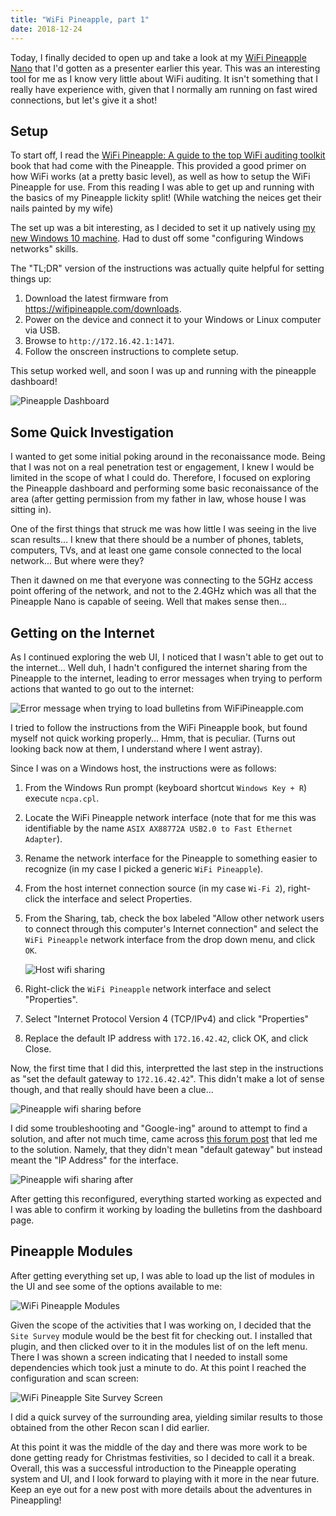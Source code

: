 ```yaml
---
title: "WiFi Pineapple, part 1"
date: 2018-12-24
---
```


Today, I finally decided to open up and take a look at my [WiFi Pineapple Nano](https://wifipineapple.com/pages/nano) that I'd gotten as a presenter earlier this year. This was an interesting tool for me as I know very little about WiFi auditing. It isn't something that I really have experience with, given that I normally am running on fast wired connections, but let's give it a shot!

## Setup

To start off, I read the [WiFi Pineapple: A guide to the top WiFi auditing toolkit]() book that had come with the Pineapple. This provided a good primer on how WiFi works (at a pretty basic level), as well as how to setup the WiFi Pineapple for use. From this reading I was able to get up and running with the basics of my Pineapple lickity split! (While watching the neices get their nails painted by my wife)

The set up was a bit interesting, as I decided to set it up natively using [my new Windows 10 machine](/2018/11/29/new-windows-10/). Had to dust off some "configuring Windows networks" skills.

The "TL;DR" version of the instructions was actually quite helpful for setting things up:

1. Download the latest firmware from https://wifipineapple.com/downloads.
2. Power on the device and connect it to your Windows or Linux computer via USB.
3. Browse to `http://172.16.42.1:1471`.
4. Follow the onscreen instructions to complete setup.

This setup worked well, and soon I was up and running with the pineapple dashboard!

![Pineapple Dashboard](/assets/images/2018-12-24-pineapple-setup.png)

## Some Quick Investigation

I wanted to get some initial poking around in the reconaissance mode. Being that I was not on a real penetration test or engagement, I knew I would be limited in the scope of what I could do. Therefore, I focused on exploring the Pineapple dashboard and performing some basic reconaissance of the area (after getting permission from my father in law, whose house I was sitting in).

One of the first things that struck me was how little I was seeing in the live scan results... I knew that there should be a number of phones, tablets, computers, TVs, and at least one game console connected to the local network... But where were they?

Then it dawned on me that everyone was connecting to the 5GHz access point offering of the network, and not to the 2.4GHz which was all that the Pineapple Nano is capable of seeing. Well that makes sense then...

## Getting on the Internet

As I continued exploring the web UI, I noticed that I wasn't able to get out to the internet... Well duh, I hadn't configured the internet sharing from the Pineapple to the internet, leading to error messages when trying to perform actions that wanted to go out to the internet:

![Error message when trying to load bulletins from WiFiPineapple.com](/assets/images/2018-12-24-pineapple-bulletins.png)

I tried to follow the instructions from the WiFi Pineapple book, but found myself not quick working properly... Hmm, that is peculiar. (Turns out looking back now at them, I understand where I went astray).

Since I was on a Windows host, the instructions were as follows:

1. From the Windows Run prompt (keyboard shortcut `Windows Key + R`) execute `ncpa.cpl`.
2. Locate the WiFi Pineapple network interface (note that for me this was identifiable by the name `ASIX AX88772A USB2.0 to Fast Ethernet Adapter`).
3. Rename the network interface for the Pineapple to something easier to recognize (in my case I picked a generic `WiFi Pineapple`).
4. From the host internet connection source (in my case `Wi-Fi 2`), right-click the interface and select Properties.
5. From the Sharing, tab, check the box  labeled "Allow other network users to connect through this computer's Internet connection" and select the `WiFi Pineapple` network interface from the drop down menu, and click `OK`.

    ![Host wifi sharing](/assets/images/2018-12-24-pineapple-host-wifi.png)

6. Right-click the `WiFi Pineapple` network interface and select "Properties".
7. Select "Internet Protocol Version 4 (TCP/IPv4) and click "Properties"
8. Replace the default IP address with `172.16.42.42`, click OK, and click Close.

Now, the first time that I did this, interpretted the last step in the instructions as "set the default gateway to `172.16.42.42`". This didn't make a lot of sense though, and that really should have been a clue...

![Pineapple wifi sharing before](/assets/images/2018-12-24-pineapple-client-wifi-before.png)

I did some troubleshooting and "Google-ing" around to attempt to find a solution, and after not much time, came across [this forum post](https://forums.hak5.org/topic/42731-internet-connection-sharing-with-nano-and-tetra/?do=findComment&comment=290618) that led me to the solution. Namely, that they didn't mean "default gateway" but instead meant the "IP Address" for the interface.

![Pineapple wifi sharing after](/assets/images/2018-12-24-pineapple-client-wifi-after.png)

After getting this reconfigured, everything started working as expected and I was able to confirm it working by loading the bulletins from the dashboard page.

## Pineapple Modules

After getting everything set up, I was able to load up the list of modules in the UI and see some of the options available to me:

![WiFi Pineapple Modules](/assets/images/2018-12-24-pineapple-modules.png)

Given the scope of the activities that I was working on, I decided that the `Site Survey` module would be the best fit for checking out. I installed that plugin, and then clicked over to it in the modules list of on the left menu. There I was shown a screen indicating that I needed to install some dependencies which took just a minute to do. At this point I reached the configuration and scan screen:

![WiFi Pineapple Site Survey Screen](/assets/images/2018-12-24-pineapple-site-survey.png)

I did a quick survey of the surrounding area, yielding similar results to those obtained from the other Recon scan I did earlier.

At this point it was the middle of the day and there was more work to be done getting ready for Christmas festivities, so I decided to call it a break. Overall, this was a successful introduction to the Pineapple operating system and UI, and I look forward to playing with it more in the near future. Keep an eye out for a new post with more details about the adventures in Pineappling!